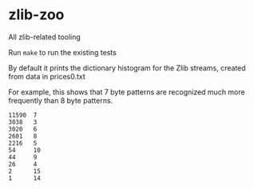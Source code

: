 # zlib-zoo
All zlib-related tooling

Run `make` to run the existing tests

By default it prints the dictionary histogram for the Zlib streams, created from data in prices0.txt

For example, this shows that 7 byte patterns are recognized much more frequently than 8 byte patterns.

```
11590  7
3038   3
3020   6
2601   8
2216   5
54     10
44     9
26     4
2      15
1      14
```
